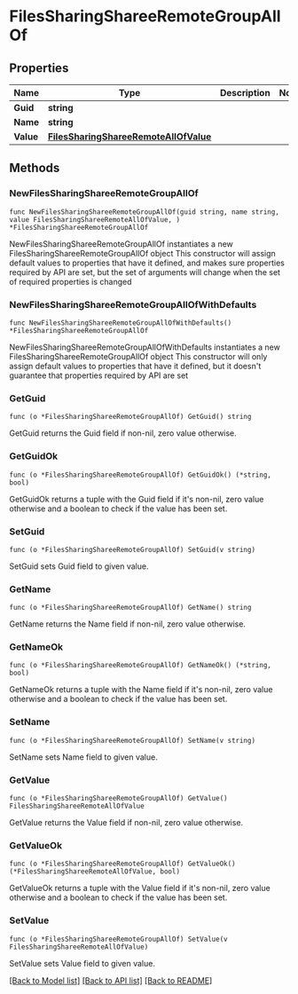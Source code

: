# FilesSharingShareeRemoteGroupAllOf

## Properties

Name | Type | Description | Notes
------------ | ------------- | ------------- | -------------
**Guid** | **string** |  | 
**Name** | **string** |  | 
**Value** | [**FilesSharingShareeRemoteAllOfValue**](FilesSharingShareeRemoteAllOfValue.md) |  | 

## Methods

### NewFilesSharingShareeRemoteGroupAllOf

`func NewFilesSharingShareeRemoteGroupAllOf(guid string, name string, value FilesSharingShareeRemoteAllOfValue, ) *FilesSharingShareeRemoteGroupAllOf`

NewFilesSharingShareeRemoteGroupAllOf instantiates a new FilesSharingShareeRemoteGroupAllOf object
This constructor will assign default values to properties that have it defined,
and makes sure properties required by API are set, but the set of arguments
will change when the set of required properties is changed

### NewFilesSharingShareeRemoteGroupAllOfWithDefaults

`func NewFilesSharingShareeRemoteGroupAllOfWithDefaults() *FilesSharingShareeRemoteGroupAllOf`

NewFilesSharingShareeRemoteGroupAllOfWithDefaults instantiates a new FilesSharingShareeRemoteGroupAllOf object
This constructor will only assign default values to properties that have it defined,
but it doesn't guarantee that properties required by API are set

### GetGuid

`func (o *FilesSharingShareeRemoteGroupAllOf) GetGuid() string`

GetGuid returns the Guid field if non-nil, zero value otherwise.

### GetGuidOk

`func (o *FilesSharingShareeRemoteGroupAllOf) GetGuidOk() (*string, bool)`

GetGuidOk returns a tuple with the Guid field if it's non-nil, zero value otherwise
and a boolean to check if the value has been set.

### SetGuid

`func (o *FilesSharingShareeRemoteGroupAllOf) SetGuid(v string)`

SetGuid sets Guid field to given value.


### GetName

`func (o *FilesSharingShareeRemoteGroupAllOf) GetName() string`

GetName returns the Name field if non-nil, zero value otherwise.

### GetNameOk

`func (o *FilesSharingShareeRemoteGroupAllOf) GetNameOk() (*string, bool)`

GetNameOk returns a tuple with the Name field if it's non-nil, zero value otherwise
and a boolean to check if the value has been set.

### SetName

`func (o *FilesSharingShareeRemoteGroupAllOf) SetName(v string)`

SetName sets Name field to given value.


### GetValue

`func (o *FilesSharingShareeRemoteGroupAllOf) GetValue() FilesSharingShareeRemoteAllOfValue`

GetValue returns the Value field if non-nil, zero value otherwise.

### GetValueOk

`func (o *FilesSharingShareeRemoteGroupAllOf) GetValueOk() (*FilesSharingShareeRemoteAllOfValue, bool)`

GetValueOk returns a tuple with the Value field if it's non-nil, zero value otherwise
and a boolean to check if the value has been set.

### SetValue

`func (o *FilesSharingShareeRemoteGroupAllOf) SetValue(v FilesSharingShareeRemoteAllOfValue)`

SetValue sets Value field to given value.



[[Back to Model list]](../README.md#documentation-for-models) [[Back to API list]](../README.md#documentation-for-api-endpoints) [[Back to README]](../README.md)


